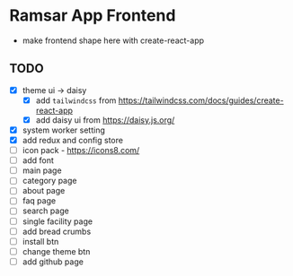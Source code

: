# Ramsar App Frontend

- make frontend shape here with create-react-app

## TODO

- [x] theme ui -> daisy
  - [x] add `tailwindcss` from https://tailwindcss.com/docs/guides/create-react-app
  - [x] add daisy ui from https://daisy.js.org/
- [x] system worker setting
- [x] add redux and config store
- [ ] icon pack - https://icons8.com/
- [ ] add font
- [ ] main page
- [ ] category page
- [ ] about page
- [ ] faq page
- [ ] search page
- [ ] single facility page
- [ ] add bread crumbs
- [ ] install btn
- [ ] change theme btn
- [ ] add github page
